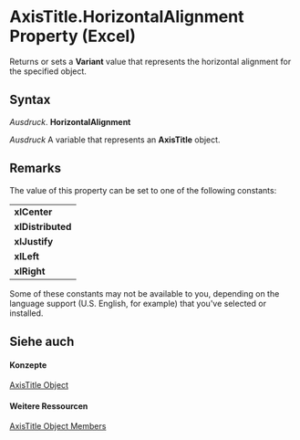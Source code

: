 
# AxisTitle.HorizontalAlignment Property (Excel)

Returns or sets a  **Variant** value that represents the horizontal alignment for the specified object.


## Syntax

 _Ausdruck_. **HorizontalAlignment**

 _Ausdruck_ A variable that represents an **AxisTitle** object.


## Remarks

The value of this property can be set to one of the following constants:


||
|:-----|
|**xlCenter**|
|**xlDistributed**|
|**xlJustify**|
|**xlLeft**|
|**xlRight**|
Some of these constants may not be available to you, depending on the language support (U.S. English, for example) that you've selected or installed.


## Siehe auch


#### Konzepte


[AxisTitle Object](563d3ba5-aa77-b6fc-236a-7838d75eaa53.md)
#### Weitere Ressourcen


[AxisTitle Object Members](http://msdn.microsoft.com/library/84970b5a-91a1-b785-5632-97a0de4410f2%28Office.15%29.aspx)